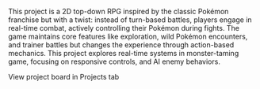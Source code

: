 This project is a 2D top-down RPG inspired by the classic Pokémon franchise but with a twist: instead of turn-based battles, players engage in real-time combat, actively controlling their Pokémon during fights. The game maintains core features like exploration, wild Pokémon encounters, and trainer battles but changes the experience through action-based mechanics. This project explores real-time systems in monster-taming game, focusing on responsive controls, and AI enemy behaviors.

View project board in Projects tab
